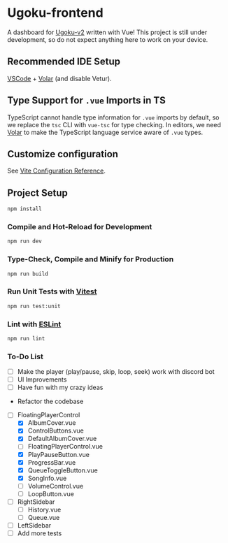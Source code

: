 # Ugoku-frontend

A dashboard for [Ugoku-v2](https://github.com/ChinHongTan/Ugoku-v2) written with Vue! This project is still under development, so do not expect anything here to work on your device.

## Recommended IDE Setup

[VSCode](https://code.visualstudio.com/) + [Volar](https://marketplace.visualstudio.com/items?itemName=Vue.volar) (and disable Vetur).

## Type Support for `.vue` Imports in TS

TypeScript cannot handle type information for `.vue` imports by default, so we replace the `tsc` CLI with `vue-tsc` for type checking. In editors, we need [Volar](https://marketplace.visualstudio.com/items?itemName=Vue.volar) to make the TypeScript language service aware of `.vue` types.

## Customize configuration

See [Vite Configuration Reference](https://vitejs.dev/config/).

## Project Setup

```sh
npm install
```

### Compile and Hot-Reload for Development

```sh
npm run dev
```

### Type-Check, Compile and Minify for Production

```sh
npm run build
```

### Run Unit Tests with [Vitest](https://vitest.dev/)

```sh
npm run test:unit
```

### Lint with [ESLint](https://eslint.org/)

```sh
npm run lint
```

### To-Do List

- [ ] Make the player (play/pause, skip, loop, seek) work with discord bot
- [ ] UI Improvements
- [ ] Have fun with my crazy ideas
- Refactor the codebase
- [ ] FloatingPlayerControl
  - [x] AlbumCover.vue
  - [x] ControlButtons.vue
  - [x] DefaultAlbumCover.vue
  - [ ] FloatingPlayerControl.vue
  - [x] PlayPauseButton.vue
  - [x] ProgressBar.vue
  - [x] QueueToggleButton.vue
  - [x] SongInfo.vue
  - [ ] VolumeControl.vue
  - [ ] LoopButton.vue
- [ ] RightSidebar
  - [ ] History.vue
  - [ ] Queue.vue
- [ ] LeftSidebar
- [ ] Add more tests
